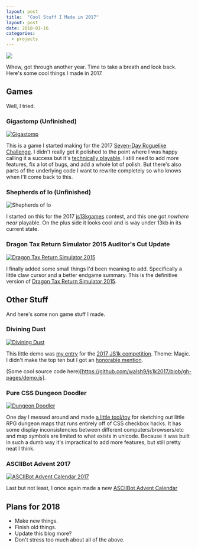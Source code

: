 ```yaml
---
layout: post
title:  "Cool Stuff I Made in 2017"
layout: post
date: 2018-01-16
categories:
  - projects
---
```


![](/i/2017-collage.jpg)

Whew, got through another year. Time to take a breath and look back. Here's some cool things I made in 2017.

## Games

Well, I tried.

### Gigastomp (Unfinished)

[![Gigastomp](/i/2017-gigastomp.png)](https://walsh9.github.io/7drl2017/)

This is a game I started making for the 2017 [Seven-Day Roguelike Challenge](http://7drl.org/). I didn't really get it polished to the point where I was happy calling it a success but it's [technically playable](https://walsh9.github.io/7drl2017/). I still need to add more features, fix a lot of bugs, and add a whole lot of polish. But there's also parts of the underlying code I want to rewrite completely so who knows when I'll come back to this.

### Shepherds of Io (Unfinished)

![Shepherds of Io](/i/2017-io.png)

I started on this for the 2017 [js13kgames](http://js13kgames.com/) contest, and this one got _nowhere near_ playable. On the plus side it looks cool and is way under 13kb in its current state.

### Dragon Tax Return Simulator 2015 Auditor's Cut Update

[![Dragon Tax Return Simulator 2015](/i/2017-dragon.jpg)](https://walsh9.github.io/dragon-taxes/)

I finally added some small things I'd been meaning to add. Specifically a little claw cursor and a better endgame summary. This is the definitive version of [Dragon Tax Return Simulator 2015](https://walsh9.github.io/dragon-taxes/).

## Other Stuff

And here's some non game stuff I made.

### Divining Dust

[![Divining Dust](/i/2017-js1k.png)](http://js1k.com/2017-magic/demo/2830)

This little demo was [my entry](http://js1k.com/2017-magic/demo/2830) for the [2017 JS1k competition](http://js1k.com/2017-magic/). Theme: Magic. I didn't make the top ten but I got an [honorable mention](https://twitter.com/js1k/status/843093515424948224).

(Some cool source code here)[https://github.com/walsh9/js1k2017/blob/gh-pages/demo.js].

### Pure CSS Dungeon Doodler

[![Dungeon Doodler](/i/2017-dungeon-doodler.png)](https://codepen.io/walsh9/full/KmRzaM/)

One day I messed around and made [a little tool/toy](https://codepen.io/walsh9/full/KmRzaM/) for sketching out little RPG dungeon maps that runs entirely off of CSS checkbox hacks. It has some display inconsistencies between different computers/browsers/etc and map symbols are limited to what exists in unicode. Because it was built in such a dumb way it's impractical to add more features, but still pretty neat I think.

### ASCIIBot Advent 2017

[![ASCIIBot Advent Calendar 2017](/i/2017-asciibots.png)](http://asciibotics.org/projects/advent2017/)

Last but not least, I once again made a new [ASCIIBot Advent Calendar](http://asciibotics.org/projects/advent2017/)

## Plans for 2018
- Make new things.
- Finish old things.
- Update this blog more?
- Don't stress too much about all of the above.